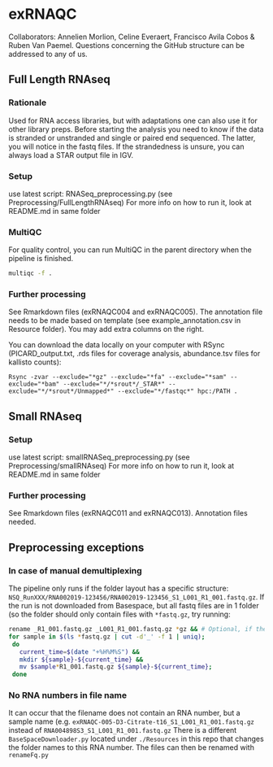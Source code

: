 # exRNAQC
Collaborators: Annelien Morlion, Celine Everaert, Francisco Avila Cobos & Ruben Van Paemel. 
Questions concerning the GitHub structure can be addressed to any of us.

## Full Length RNAseq
### Rationale
Used for RNA access libraries, but with adaptations one can also use it for other library preps. Before starting the analysis you need to know if the data is stranded or unstranded and single or paired end sequenced. The latter, you will notice in the fastq files. If the strandedness is unsure, you can always load a STAR output file in IGV.

### Setup
use latest script: RNASeq_preprocessing.py (see Preprocessing/FullLengthRNAseq)
For more info on how to run it, look at README.md in same folder

### MultiQC
For quality control, you can run MultiQC in the parent directory when the pipeline is finished.
```bash
multiqc -f .
```

### Further processing
See Rmarkdown files (exRNAQC004 and exRNAQC005). The annotation file needs to be made based on template (see example_annotation.csv in Resource folder). You may add extra columns on the right.
	
You can download the data locally on your computer with RSync (PICARD_output.txt, .rds files for coverage analysis, abundance.tsv files for kallisto counts):
```
Rsync -zvar --exclude="*gz" --exclude="*fa" --exclude="*sam" --exclude="*bam" --exclude="*/*srout*/_STAR*" --exclude="*/*srout*/Unmapped*" --exclude="*/fastqc*" hpc:/PATH .
```

## Small RNAseq
### Setup
use latest script: smallRNASeq_preprocessing.py (see Preprocessing/smallRNAseq)
For more info on how to run it, look at README.md in same folder

### Further processing
See Rmarkdown files (exRNAQC011 and exRNAQC013). Annotation files needed.


## Preprocessing exceptions
### In case of manual demultiplexing
The pipeline only runs if the folder layout has a specific structure: `NSQ_RunXXX/RNA002019-123456/RNA002019-123456_S1_L001_R1_001.fastq.gz`. If the run is not downloaded from Basespace, but all fastq files are in 1 folder (so the folder should only contain files with `*fastq.gz`, try running:
	
```bash
rename _R1_001.fastq.gz _L001_R1_001.fastq.gz *gz && # Optional, if the lane is not in the filename (e.g. demultiplexing without splitting lanes).
for sample in $(ls *fastq.gz | cut -d'_' -f 1 | uniq); 
 do
   current_time=$(date "+%H%M%S") && 
   mkdir ${sample}-${current_time} &&
   mv $sample*R1_001.fastq.gz ${sample}-${current_time}; 
 done
 ```
 
### No RNA numbers in file name
It can occur that the filename does not contain an RNA number, but a sample name (e.g. `exRNAQC-005-D3-Citrate-t16_S1_L001_R1_001.fastq.gz` instead of `RNA004898S3_S1_L001_R1_001.fastq.gz`
There is a different `BaseSpaceDownloader.py` located under `./Resources` in this repo that changes the folder names to this RNA number. The files can then be renamed with `renameFq.py`
